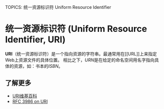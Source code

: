 TOPICS: 统一资源标识符
       Uniform Resource Identifier

# 统一资源标识符 (Uniform Resource Identifier, URI)

**URI**（统一资源标识符）是一个指向资源的字符串。最通常用在[[URL]]上来指定Web上资源文件的具体位置。
相比之下，*URN*是在给定的命名空间用名字指向具体的资源，如：书本的*ISBN*。

## 了解更多

- [URI维基百科](https://en.wikipedia.org/wiki/URI)
- [RFC 3986 on URI](http://tools.ietf.org/html/rfc3986)
